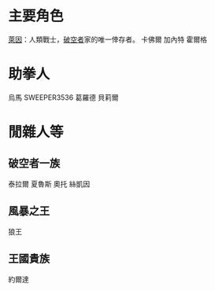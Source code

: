 <!-- TITLE: 人物介紹 -->
<!-- SUBTITLE:  -->

# 主要角色
[萊因](萊因)：人類戰士，[破空者](/組織/破空者一族)家的唯一倖存者。
卡佛爾
加內特
霍爾格

# 助拳人
烏馬
SWEEPER3536
葛羅德
貝莉爾
# 閒雜人等
## 破空者一族
泰拉爾
夏魯斯
奧托
絲凱因
## 風暴之王
狼王
## 王國貴族
約爾達